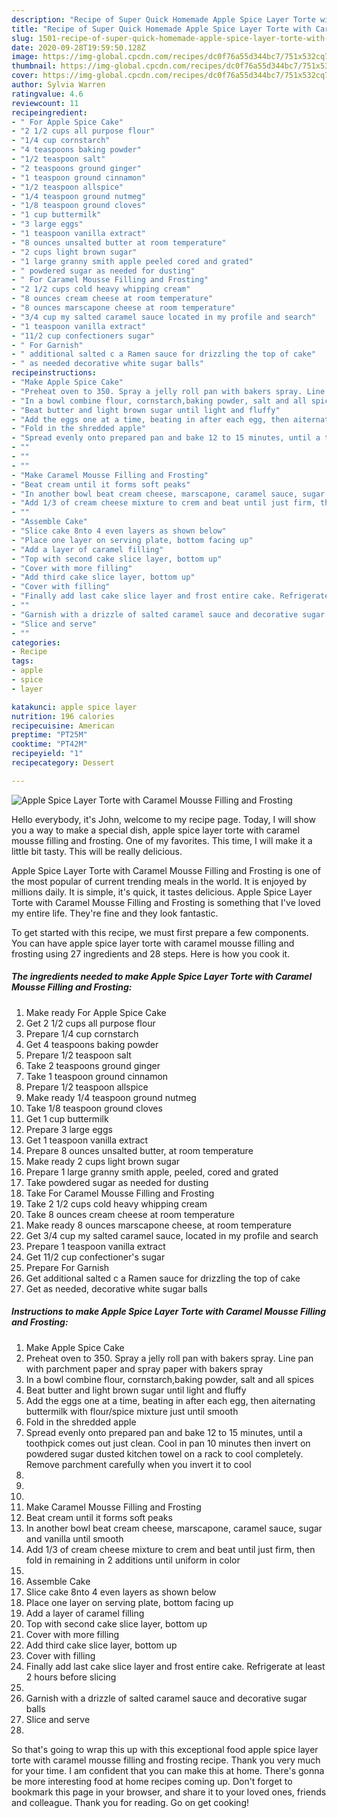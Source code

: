 ```yaml
---
description: "Recipe of Super Quick Homemade Apple Spice Layer Torte with Caramel Mousse Filling and Frosting"
title: "Recipe of Super Quick Homemade Apple Spice Layer Torte with Caramel Mousse Filling and Frosting"
slug: 1501-recipe-of-super-quick-homemade-apple-spice-layer-torte-with-caramel-mousse-filling-and-frosting
date: 2020-09-28T19:59:50.128Z
image: https://img-global.cpcdn.com/recipes/dc0f76a55d344bc7/751x532cq70/apple-spice-layer-torte-with-caramel-mousse-filling-and-frosting-recipe-main-photo.jpg
thumbnail: https://img-global.cpcdn.com/recipes/dc0f76a55d344bc7/751x532cq70/apple-spice-layer-torte-with-caramel-mousse-filling-and-frosting-recipe-main-photo.jpg
cover: https://img-global.cpcdn.com/recipes/dc0f76a55d344bc7/751x532cq70/apple-spice-layer-torte-with-caramel-mousse-filling-and-frosting-recipe-main-photo.jpg
author: Sylvia Warren
ratingvalue: 4.6
reviewcount: 11
recipeingredient:
- " For Apple Spice Cake"
- "2 1/2 cups all purpose flour"
- "1/4 cup cornstarch"
- "4 teaspoons baking powder"
- "1/2 teaspoon salt"
- "2 teaspoons ground ginger"
- "1 teaspoon ground cinnamon"
- "1/2 teaspoon allspice"
- "1/4 teaspoon ground nutmeg"
- "1/8 teaspoon ground cloves"
- "1 cup buttermilk"
- "3 large eggs"
- "1 teaspoon vanilla extract"
- "8 ounces unsalted butter at room temperature"
- "2 cups light brown sugar"
- "1 large granny smith apple peeled cored and grated"
- " powdered sugar as needed for dusting"
- " For Caramel Mousse Filling and Frosting"
- "2 1/2 cups cold heavy whipping cream"
- "8 ounces cream cheese at room temperature"
- "8 ounces marscapone cheese at room temperature"
- "3/4 cup my salted caramel sauce located in my profile and search"
- "1 teaspoon vanilla extract"
- "11/2 cup confectioners sugar"
- " For Garnish"
- " additional salted c a Ramen sauce for drizzling the top of cake"
- " as needed decorative white sugar balls"
recipeinstructions:
- "Make Apple Spice Cake"
- "Preheat oven to 350. Spray a jelly roll pan with bakers spray. Line pan with parchment paper and spray paper with bakers spray"
- "In a bowl combine flour, cornstarch,baking powder, salt and all spices"
- "Beat butter and light brown sugar until light and fluffy"
- "Add the eggs one at a time, beating in after each egg, then aiternating buttermilk with flour/spice mixture just until smooth"
- "Fold in the shredded apple"
- "Spread evenly onto prepared pan and bake 12 to 15 minutes, until a toothpick comes out just clean. Cool in pan 10 minutes then invert on powdered sugar dusted kitchen towel on a rack to cool completely. Remove parchment carefully when you invert it to cool"
- ""
- ""
- ""
- "Make Caramel Mousse Filling and Frosting"
- "Beat cream until it forms soft peaks"
- "In another bowl beat cream cheese, marscapone, caramel sauce, sugar and vanilla until smooth"
- "Add 1/3 of cream cheese mixture to crem and beat until just firm, then fold in remaining in 2 additions until uniform in color"
- ""
- "Assemble Cake"
- "Slice cake 8nto 4 even layers as shown below"
- "Place one layer on serving plate, bottom facing up"
- "Add a layer of caramel filling"
- "Top with second cake slice layer, bottom up"
- "Cover with more filling"
- "Add third cake slice layer, bottom up"
- "Cover with filling"
- "Finally add last cake slice layer and frost entire cake. Refrigerate at least 2 hours before slicing"
- ""
- "Garnish with a drizzle of salted caramel sauce and decorative sugar balls"
- "Slice and serve"
- ""
categories:
- Recipe
tags:
- apple
- spice
- layer

katakunci: apple spice layer 
nutrition: 196 calories
recipecuisine: American
preptime: "PT25M"
cooktime: "PT42M"
recipeyield: "1"
recipecategory: Dessert

---
```



![Apple Spice Layer Torte with Caramel Mousse Filling and Frosting](https://img-global.cpcdn.com/recipes/dc0f76a55d344bc7/751x532cq70/apple-spice-layer-torte-with-caramel-mousse-filling-and-frosting-recipe-main-photo.jpg)

Hello everybody, it's John, welcome to my recipe page. Today, I will show you a way to make a special dish, apple spice layer torte with caramel mousse filling and frosting. One of my favorites. This time, I will make it a little bit tasty. This will be really delicious.



Apple Spice Layer Torte with Caramel Mousse Filling and Frosting is one of the most popular of current trending meals in the world. It is enjoyed by millions daily. It is simple, it's quick, it tastes delicious. Apple Spice Layer Torte with Caramel Mousse Filling and Frosting is something that I've loved my entire life. They're fine and they look fantastic.


To get started with this recipe, we must first prepare a few components. You can have apple spice layer torte with caramel mousse filling and frosting using 27 ingredients and 28 steps. Here is how you cook it.

<!--inarticleads1-->

##### The ingredients needed to make Apple Spice Layer Torte with Caramel Mousse Filling and Frosting:

1. Make ready  For Apple Spice Cake
1. Get 2 1/2 cups all purpose flour
1. Prepare 1/4 cup cornstarch
1. Get 4 teaspoons baking powder
1. Prepare 1/2 teaspoon salt
1. Take 2 teaspoons ground ginger
1. Take 1 teaspoon ground cinnamon
1. Prepare 1/2 teaspoon allspice
1. Make ready 1/4 teaspoon ground nutmeg
1. Take 1/8 teaspoon ground cloves
1. Get 1 cup buttermilk
1. Prepare 3 large eggs
1. Get 1 teaspoon vanilla extract
1. Prepare 8 ounces unsalted butter, at room temperature
1. Make ready 2 cups light brown sugar
1. Prepare 1 large granny smith apple, peeled, cored and grated
1. Take  powdered sugar as needed for dusting
1. Take  For Caramel Mousse Filling and Frosting
1. Take 2 1/2 cups cold heavy whipping cream
1. Take 8 ounces cream cheese at room temperature
1. Make ready 8 ounces marscapone cheese, at room temperature
1. Get 3/4 cup my salted caramel sauce, located in my profile and search
1. Prepare 1 teaspoon vanilla extract
1. Get 11/2 cup confectioner&#39;s sugar
1. Prepare  For Garnish
1. Get  additional salted c a Ramen sauce for drizzling the top of cake
1. Get  as needed, decorative white sugar balls




<!--inarticleads2-->

##### Instructions to make Apple Spice Layer Torte with Caramel Mousse Filling and Frosting:

1. Make Apple Spice Cake
1. Preheat oven to 350. Spray a jelly roll pan with bakers spray. Line pan with parchment paper and spray paper with bakers spray
1. In a bowl combine flour, cornstarch,baking powder, salt and all spices
1. Beat butter and light brown sugar until light and fluffy
1. Add the eggs one at a time, beating in after each egg, then aiternating buttermilk with flour/spice mixture just until smooth
1. Fold in the shredded apple
1. Spread evenly onto prepared pan and bake 12 to 15 minutes, until a toothpick comes out just clean. Cool in pan 10 minutes then invert on powdered sugar dusted kitchen towel on a rack to cool completely. Remove parchment carefully when you invert it to cool
1. 
1. 
1. 
1. Make Caramel Mousse Filling and Frosting
1. Beat cream until it forms soft peaks
1. In another bowl beat cream cheese, marscapone, caramel sauce, sugar and vanilla until smooth
1. Add 1/3 of cream cheese mixture to crem and beat until just firm, then fold in remaining in 2 additions until uniform in color
1. 
1. Assemble Cake
1. Slice cake 8nto 4 even layers as shown below
1. Place one layer on serving plate, bottom facing up
1. Add a layer of caramel filling
1. Top with second cake slice layer, bottom up
1. Cover with more filling
1. Add third cake slice layer, bottom up
1. Cover with filling
1. Finally add last cake slice layer and frost entire cake. Refrigerate at least 2 hours before slicing
1. 
1. Garnish with a drizzle of salted caramel sauce and decorative sugar balls
1. Slice and serve
1. 




So that's going to wrap this up with this exceptional food apple spice layer torte with caramel mousse filling and frosting recipe. Thank you very much for your time. I am confident that you can make this at home. There's gonna be more interesting food at home recipes coming up. Don't forget to bookmark this page in your browser, and share it to your loved ones, friends and colleague. Thank you for reading. Go on get cooking!
